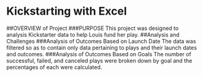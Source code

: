 # Kickstarting with Excel
##OVERVIEW of Project
###PURPOSE
This project was designed to analysis Kickstarter data to help Louis fund her play.
##Analysis and Challenges
###Analysis of Outcomes Based on Launch Date
The data was filtered so as to contain only data pertaining to plays and their launch dates and outcomes.
###Analysis of Outcomes Based on Goals
The number of successful, failed, and canceled plays were broken down by goal and the percentages of each were calculated.

